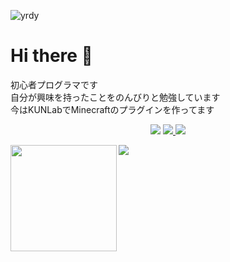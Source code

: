 ![yrdy](https://user-images.githubusercontent.com/83911430/125151713-02456600-e183-11eb-8ec6-372387428271.png)
# Hi there 👋
初心者プログラマです  
自分が興味を持ったことをのんびりと勉強しています  
今はKUNLabでMinecraftのプラグインを作ってます

<p align="center">
  <a href="https://github.com/TeamKun">
    <img src="https://img.shields.io/static/v1?label=&message=KUN Lab&color=24292E&style=flat-square&logo=github&logoColor=white"></a>
  <a href="https://twitter.com/stcYps7"> 
    <img src="https://img.shields.io/static/v1?label=&message=stcYps7&color=blue&style=flat-square&logo=twitter&logoColor=white">
  </a> 
  <a href="https://discord.com/app"><img src="https://img.shields.io/static/v1?label=&message=わいぷす%230120&color=6F85D3&style=flat-square&logo=discord&logoColor=white"></a>
</p>  

<div>
  <img height="170" align="left" src="https://github-readme-stats.vercel.app/api?username=stcYps&show_icons=true&count_private=true&include_all_commits=true" />
  <img src="https://github-readme-stats.vercel.app/api/top-langs/?username=stcYps&layout=compact" />
</div>
